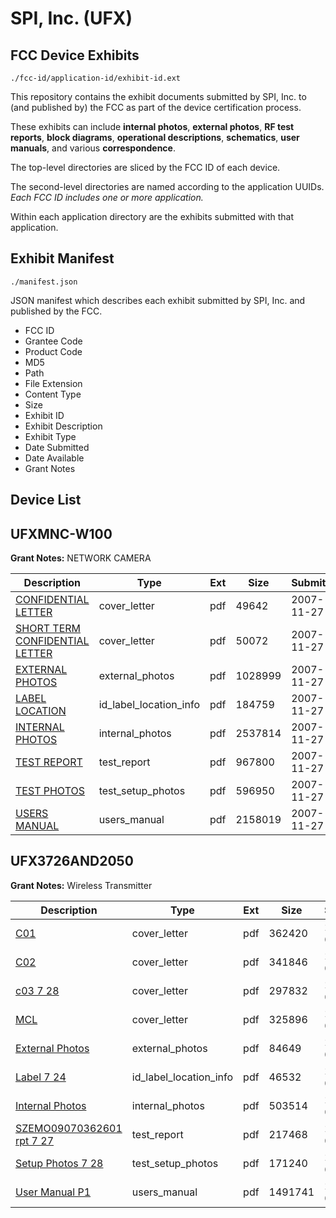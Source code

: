 # SPI, Inc. (UFX)
## FCC Device Exhibits

```
./fcc-id/application-id/exhibit-id.ext
```

This repository contains the exhibit documents submitted by SPI, Inc. to (and published by) the FCC as part of the device certification process.

These exhibits can include **internal photos**, **external photos**, **RF test reports**, **block diagrams**, **operational descriptions**, **schematics**, **user manuals**, and various **correspondence**.

The top-level directories are sliced by the FCC ID of each device.

The second-level directories are named according to the application UUIDs. *Each FCC ID includes one or more application.*

Within each application directory are the exhibits submitted with that application. 

## Exhibit Manifest

```
./manifest.json
```

JSON manifest which describes each exhibit submitted by SPI, Inc. and published by the FCC.

- FCC ID
- Grantee Code
- Product Code
- MD5
- Path
- File Extension
- Content Type
- Size
- Exhibit ID
- Exhibit Description
- Exhibit Type
- Date Submitted
- Date Available
- Grant Notes

## Device List
## UFXMNC-W100
**Grant Notes:** NETWORK CAMERA

| Description | Type | Ext | Size | Submitted | Available |
| ----------- | ---- | --- | ---- | --------- | --------- |
| [CONFIDENTIAL LETTER](UFXMNC-W100/4d539fbd818bdc5840d546f83ce1bd27/872273.pdf) | cover_letter | pdf | 49642 | 2007-11-27 | 2007-11-28 |
| [SHORT TERM CONFIDENTIAL LETTER](UFXMNC-W100/4d539fbd818bdc5840d546f83ce1bd27/872275.pdf) | cover_letter | pdf | 50072 | 2007-11-27 | 2007-11-28 |
| [EXTERNAL PHOTOS](UFXMNC-W100/4d539fbd818bdc5840d546f83ce1bd27/872269.pdf) | external_photos | pdf | 1028999 | 2007-11-27 | 2008-01-12 |
| [LABEL LOCATION](UFXMNC-W100/4d539fbd818bdc5840d546f83ce1bd27/872274.pdf) | id_label_location_info | pdf | 184759 | 2007-11-27 | 2007-11-28 |
| [INTERNAL PHOTOS](UFXMNC-W100/4d539fbd818bdc5840d546f83ce1bd27/872270.pdf) | internal_photos | pdf | 2537814 | 2007-11-27 | 2008-01-12 |
| [TEST REPORT](UFXMNC-W100/4d539fbd818bdc5840d546f83ce1bd27/872276.pdf) | test_report | pdf | 967800 | 2007-11-27 | 2007-11-28 |
| [TEST PHOTOS](UFXMNC-W100/4d539fbd818bdc5840d546f83ce1bd27/872272.pdf) | test_setup_photos | pdf | 596950 | 2007-11-27 | 2008-01-12 |
| [USERS MANUAL](UFXMNC-W100/4d539fbd818bdc5840d546f83ce1bd27/872271.pdf) | users_manual | pdf | 2158019 | 2007-11-27 | 2008-01-12 |
## UFX3726AND2050
**Grant Notes:** Wireless Transmitter

| Description | Type | Ext | Size | Submitted | Available |
| ----------- | ---- | --- | ---- | --------- | --------- |
| [C01](UFX3726AND2050/4ca0a84faebeabf487b32a95514326b0/1145560.pdf) | cover_letter | pdf | 362420 | 2009-07-28 | 2009-07-28 |
| [C02](UFX3726AND2050/4ca0a84faebeabf487b32a95514326b0/1145561.pdf) | cover_letter | pdf | 341846 | 2009-07-28 | 2009-07-28 |
| [c03 7 28](UFX3726AND2050/4ca0a84faebeabf487b32a95514326b0/1145562.pdf) | cover_letter | pdf | 297832 | 2009-07-28 | 2009-07-28 |
| [MCL](UFX3726AND2050/4ca0a84faebeabf487b32a95514326b0/1145563.pdf) | cover_letter | pdf | 325896 | 2009-07-28 | 2009-07-28 |
| [External Photos](UFX3726AND2050/4ca0a84faebeabf487b32a95514326b0/1145564.pdf) | external_photos | pdf | 84649 | 2009-07-28 | 2009-07-28 |
| [Label 7 24](UFX3726AND2050/4ca0a84faebeabf487b32a95514326b0/1145565.pdf) | id_label_location_info | pdf | 46532 | 2009-07-28 | 2009-07-28 |
| [Internal Photos](UFX3726AND2050/4ca0a84faebeabf487b32a95514326b0/1145566.pdf) | internal_photos | pdf | 503514 | 2009-07-28 | 2009-07-28 |
| [SZEMO09070362601 rpt 7 27](UFX3726AND2050/4ca0a84faebeabf487b32a95514326b0/1145569.pdf) | test_report | pdf | 217468 | 2009-07-28 | 2009-07-28 |
| [Setup Photos  7 28](UFX3726AND2050/4ca0a84faebeabf487b32a95514326b0/1145570.pdf) | test_setup_photos | pdf | 171240 | 2009-07-28 | 2009-07-28 |
| [User Manual P1](UFX3726AND2050/4ca0a84faebeabf487b32a95514326b0/1145571.pdf) | users_manual | pdf | 1491741 | 2009-07-28 | 2009-07-28 |
